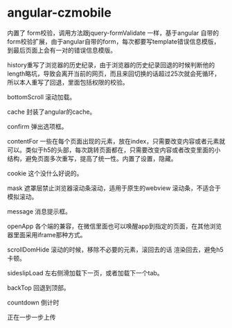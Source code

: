 # angular-czmobile
内置了
  form校验，调用方法跟jquery-formValidate 一样，基于angular 自带的form校验扩展，由于angular自带的form，每次都要写template错误信息模版，到最后页面上会有一对的错误信息模版。
  
  history重写了浏览器的历史纪录，由于浏览器的历史纪录回退的时候判断他的length略坑，导致会离开当前的网页，而且来回切换的话超过25次就会死循环，所以本人重写了回退，里面包括权限的校验。
  
  bottomScroll 滚动加载。
  
  cache  封装了angular的cache。
  
  confirm 弹出选项框。
  
  contentFor 一些在每个页面出现的元素，放在index，只需要改变内容或者元素就可以。类似于h5的头部，每次跳转页面都在，只需要改变内容或者改变里面的小结构，避免页面多次重写，提高了统一性。内置了设置，隐藏。
  
  cookie  这个没什么好说的。
  
  mask  遮罩层禁止浏览器滚动条滚动，适用于原生的webview 滚动条，不适合于模拟滚动。
  
  message  消息提示框。
  
  openApp  各个端的兼容，在微信里面也可以唤醒app到指定的页面，在其他浏览器里面采用iframe那种方式。
  
  scrollDomHide 滚动的时候，移除不必要的元素，滚回去的话 渲染回去，避免h5 卡顿。
  
  sideslipLoad 左右侧滑加载下一页，或者加载下一个tab。
  
  backTop 回退到顶部。
  
  countdown  倒计时


正在一步一步上传

